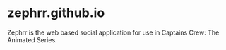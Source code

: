 # zephrr.github.io
Zephrr is the web based social application for use in Captains Crew: The Animated Series.
